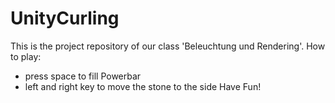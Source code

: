 # UnityCurling
This is the project repository of our class 'Beleuchtung und Rendering'.
How to play:
  - press space to fill Powerbar
  - left and right key to move the stone to the side
Have Fun!
